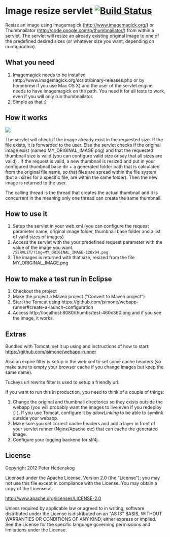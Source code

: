 # Image resize servlet [![Build Status](https://secure.travis-ci.org/soulgalore/image-resize-servlet.png?branch=master)](http://travis-ci.org/soulgalore/image-resize-servlet)

Resize an image using Imagemagick (http://www.imagemagick.org/) or Thumbnailator (http://code.google.com/p/thumbnailator/) from within a servlet. The servlet will resize an already existing original 
image to one of the predefined desired sizes (or whatever size you want, depending on configuration).

## What you need

<ol>
<li>Imagemagick needs to be installed (http://www.imagemagick.org/script/binary-releases.php or by homebrew if you use Mac OS X) and the user of the servlet engine needs to have imagemagick on the path. You need it for all tests to work, even if you will only run thumbnailator.</li>
<li> Simple as that :)</li>
</ol>

## How it works

<img src="http://soulgalore.github.com/image-resize-servlet/img/image-resize-servlet.png">

The servlet will check if the image already exist in the requested size.  If the file exists, it is forwarded to the user. Else the servlet checks if the 
original image exist (named MY_ORIGINAL_IMAGE.png) and that the requested thumbnail size is valid (you can configure valid size or say that all sizes are valid)
. If the request is valid, a new thumbnail is resized and put in your configured thumbnail base dir + a generated folder path that is calculated from the original file name, so that files are spread within the file system (but all sizes for a specific file, are within the same folder). Then the new image is returned to the user. 

The calling thread is the thread that creates the actual thumbnail and it is concurrent in the meaning only one thread can create the same thumbnail.

## How to use it
<ol>
<li>Setup the servlet in your web.xml (you can configure the request parameter name, original image folder, thumbnail base folder and a list of valid sizes of images)</li>

<li>Access the servlet with the your predefined request parameter with the value of the image you want.
<code>
/SERVLET/?img=MY_ORIGINAL_IMAGE-120x94.png
</code>
</li>

<li>The images is returned with that size, resized from the file MY_ORIGINAL_IMAGE.png</li>
</ol>

## How to make a test run in Eclipse
<ol>
<li>Checkout the project</li>
<li>Make the project a Maven project ("Convert to Maven project")</li>
<li>Start the Tomcat using https://github.com/jsimone/webapp-runner#create-a-launch-configuration</li>
<li>Access http://localhost:8080/thumbs/test-460x360.png and if you see the image, it works.</li>
</ol>

## Extras
Bundled with Tomcat, set it up using and inctructions of how to start: https://github.com/jsimone/webapp-runner 

Also an expire filter is setup in the web.xml to set some cache headers (so make sure to empty your browser cache if you change images but keep the same name).

Tuckeys url rewrite filter is used to setup a friendly url.

If you want to run this in production, you need to think of a couple of things:
<ol>
<li>Change the original and thumbnail directories so they exists outside the webapp (you will probably want the images to live even if you redeploy :) ). If you use Tomcat, configure it by <i>allowLinking</i> to be able to symlink outside your webapp.</li>
<li>Make sure you set correct cache headers and add a layer in front of your servlet runner (Nginx/Apache etc) that can cache the generated image.</li>
<li>Configure your logging backend for slf4j.
</ol>

## License

Copyright 2012 Peter Hedenskog

Licensed under the Apache License, Version 2.0 (the "License");
you may not use this file except in compliance with the License.
You may obtain a copy of the License at

   http://www.apache.org/licenses/LICENSE-2.0

Unless required by applicable law or agreed to in writing, software
distributed under the License is distributed on an "AS IS" BASIS,
WITHOUT WARRANTIES OR CONDITIONS OF ANY KIND, either express or implied.
See the License for the specific language governing permissions and
limitations under the License.

